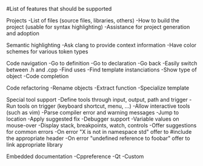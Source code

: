 #List of features that should be supported

Projects
    -List of files (source files, libraries, others)
    -How to build the project (usable for syntax highlighting)
    -Assistance for project generation and adoption

Semantic highlighting
    -Ask clang to provide context information
    -Have color schemes for various token types

Code navigation
    -Go to definition
    -Go to declaration
    -Go back
    -Easily switch between .h and .cpp
    -Find uses
    -Find template instanciations
    -Show type of object
    -Code completion

Code refactoring
    -Rename objects
    -Extract function
    -Specialize template

Special tool support
    -Define tools through input, output, path and trigger
    -Run tools on trigger (keyboard shortcut, menu, ...)
    -Allow interactive tools (such as vim)
    -Parse compiler error and warning messages
        -Jump to location
        -Apply suggested fix
    -Debugger support
        -Variable values on mouse-over
        -Display stack, breakpoints, watch, controls
    -Offer suggestions for common errors
        -On error "X is not in namespace std" offer to #include the appropriate header
        -On error "undefined reference to foobar" offer to link appropriate library

Embedded documentation
    -Cppreference
    -Qt
    -Custom